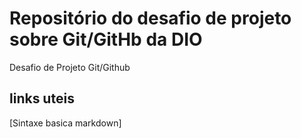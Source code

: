 # Repositório do desafio  de projeto sobre  Git/GitHb da DIO
Desafio de Projeto Git/Github

## links uteis
[Sintaxe basica markdown] 
